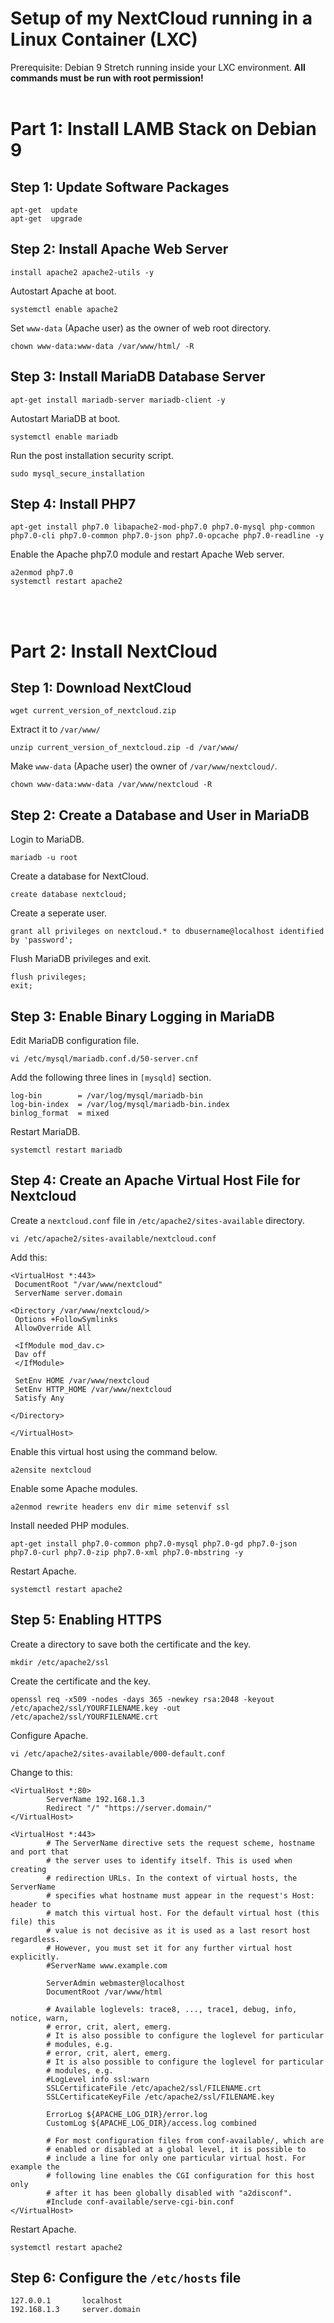 # Setup of my NextCloud running in a Linux Container (LXC)

Prerequisite: Debian 9 Stretch running inside your LXC environment. **All commands must be run with root permission!**
&nbsp;  
&nbsp;

# Part 1: Install LAMB Stack on Debian 9

## Step 1: Update Software Packages
```shell
apt-get  update
apt-get  upgrade
```

## Step 2: Install Apache Web Server
```shell
install apache2 apache2-utils -y
```

Autostart Apache at boot.
```shell
systemctl enable apache2
```

Set `www-data` (Apache user) as the owner of web root directory.
```shell
chown www-data:www-data /var/www/html/ -R
```

## Step 3: Install MariaDB Database Server
```shell
apt-get install mariadb-server mariadb-client -y
```

Autostart MariaDB at boot.
```shell
systemctl enable mariadb
```

Run the post installation security script.
```shell
sudo mysql_secure_installation
```

## Step 4: Install PHP7
```shell
apt-get install php7.0 libapache2-mod-php7.0 php7.0-mysql php-common php7.0-cli php7.0-common php7.0-json php7.0-opcache php7.0-readline -y
```

Enable the Apache php7.0 module and restart Apache Web server.
```shell
a2enmod php7.0
systemctl restart apache2
```
&nbsp;  
&nbsp;

# Part 2: Install NextCloud

## Step 1: Download NextCloud
```shell
wget current_version_of_nextcloud.zip
```

Extract it to `/var/www/`
```shell
unzip current_version_of_nextcloud.zip -d /var/www/
```

Make `www-data` (Apache user) the owner of `/var/www/nextcloud/`.
```shell
chown www-data:www-data /var/www/nextcloud -R
```

## Step 2: Create a Database and User in MariaDB

Login to MariaDB.
```shell
mariadb -u root
```
Create a database for NextCloud.
```shell
create database nextcloud;
```

Create a seperate user.
```shell
grant all privileges on nextcloud.* to dbusername@localhost identified by 'password';
```

Flush MariaDB privileges and exit.
```shell
flush privileges;
exit;
```

## Step 3: Enable Binary Logging in MariaDB

Edit MariaDB configuration file.
```shell
vi /etc/mysql/mariadb.conf.d/50-server.cnf
```

Add the following three lines in `[mysqld]` section.
```Shell
log-bin        = /var/log/mysql/mariadb-bin
log-bin-index  = /var/log/mysql/mariadb-bin.index
binlog_format  = mixed
```

Restart MariaDB.
```shell
systemctl restart mariadb
```

## Step 4: Create an Apache Virtual Host File for Nextcloud

Create a `nextcloud.conf` file in `/etc/apache2/sites-available` directory.
```shell
vi /etc/apache2/sites-available/nextcloud.conf
```

Add this:
```shell
<VirtualHost *:443> 
 DocumentRoot "/var/www/nextcloud" 
 ServerName server.domain
 
<Directory /var/www/nextcloud/> 
 Options +FollowSymlinks 
 AllowOverride All 
 
 <IfModule mod_dav.c> 
 Dav off 
 </IfModule> 
 
 SetEnv HOME /var/www/nextcloud 
 SetEnv HTTP_HOME /var/www/nextcloud 
 Satisfy Any 
 
</Directory> 
 
</VirtualHost>
```

Enable this virtual host using the command below.
```shell
a2ensite nextcloud
```

Enable some Apache modules.
```shell
a2enmod rewrite headers env dir mime setenvif ssl
```

Install needed PHP modules.
```shell
apt-get install php7.0-common php7.0-mysql php7.0-gd php7.0-json php7.0-curl php7.0-zip php7.0-xml php7.0-mbstring -y
```

Restart Apache.
```shell
systemctl restart apache2
```

## Step 5: Enabling HTTPS

Create a directory to save both the certificate and the key.
```shell
mkdir /etc/apache2/ssl
```

Create the certificate and the key.
```shell
openssl req -x509 -nodes -days 365 -newkey rsa:2048 -keyout /etc/apache2/ssl/YOURFILENAME.key -out /etc/apache2/ssl/YOURFILENAME.crt
```

Configure Apache.
```shell
vi /etc/apache2/sites-available/000-default.conf
```

Change to this:
```
<VirtualHost *:80>
        ServerName 192.168.1.3
        Redirect "/" "https://server.domain/"
</VirtualHost>

<VirtualHost *:443>
        # The ServerName directive sets the request scheme, hostname and port that
        # the server uses to identify itself. This is used when creating
        # redirection URLs. In the context of virtual hosts, the ServerName
        # specifies what hostname must appear in the request's Host: header to
        # match this virtual host. For the default virtual host (this file) this
        # value is not decisive as it is used as a last resort host regardless.
        # However, you must set it for any further virtual host explicitly.
        #ServerName www.example.com

        ServerAdmin webmaster@localhost
        DocumentRoot /var/www/html

        # Available loglevels: trace8, ..., trace1, debug, info, notice, warn,
        # error, crit, alert, emerg.
        # It is also possible to configure the loglevel for particular
        # modules, e.g.
	    # error, crit, alert, emerg.
        # It is also possible to configure the loglevel for particular
        # modules, e.g.
        #LogLevel info ssl:warn
        SSLCertificateFile /etc/apache2/ssl/FILENAME.crt
        SSLCertificateKeyFile /etc/apache2/ssl/FILENAME.key
        
        ErrorLog ${APACHE_LOG_DIR}/error.log
        CustomLog ${APACHE_LOG_DIR}/access.log combined

        # For most configuration files from conf-available/, which are
        # enabled or disabled at a global level, it is possible to
        # include a line for only one particular virtual host. For example the
        # following line enables the CGI configuration for this host only
        # after it has been globally disabled with "a2disconf".
        #Include conf-available/serve-cgi-bin.conf
</VirtualHost>
```

Restart Apache.
```shell
systemctl restart apache2
```

## Step 6: Configure the `/etc/hosts` file

```shell
127.0.0.1       localhost
192.168.1.3     server.domain
```